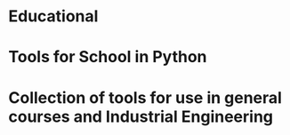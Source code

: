 # Educational
# Tools for School in Python
# Collection of tools for use in general courses and Industrial Engineering

